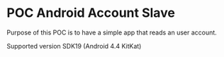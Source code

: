 # POC Android Account Slave

Purpose of this POC is to have a simple app that reads an user account.

Supported version SDK19 (Android 4.4 KitKat)
